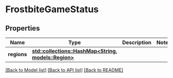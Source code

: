 # FrostbiteGameStatus

## Properties

Name | Type | Description | Notes
------------ | ------------- | ------------- | -------------
**regions** | [**std::collections::HashMap<String, models::Region>**](Region.md) |  | 

[[Back to Model list]](../README.md#documentation-for-models) [[Back to API list]](../README.md#documentation-for-api-endpoints) [[Back to README]](../README.md)


